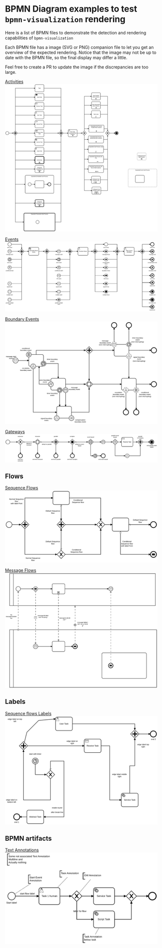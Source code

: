 # BPMN Diagram examples to test `bpmn-visualization` rendering

Here is a list of BPMN files to demonstrate the detection and rendering capabilities of `bpmn-visualization`

Each BPMN file has a image (SVG or PNG) companion file to let you get an overview of the expected rendering. Notice that
the image may not be up to date with the BPMN file, so the final display may differ a little.  

Feel free to create a PR to update the image if the discrepancies are too large.


[Activities](all_activity_types.bpmn)
![activities](./all_activity_types__bpmnio.svg)


[Events](all_event_types.bpmn)
![events](./all_event_types__bpmn.io.svg)

[Boundary Events](./all_event_boundaries.bpmn)
![boundary events](./all_event_boundaries__bpmn.io.svg)


[Gateways](all_gateway_types.bpmn)
![gateways](./all_gateway_types__bpmn.io.svg)


## Flows

[Sequence Flows](all_sequence_flow_types.bpmn)
![sequence flows](./all_sequence_flow_types__bpmnio.svg)

[Message Flows](all_message_flow_types.bpmn)
![message flows](./all_message_flow_types.svg)


## Labels

[Sequence flows Labels](label_sequence_flows.bpmn)
![Sequence flows labels](./label_sequence_flows__bpmnio.svg)


## BPMN artifacts

[Text Annotations](text_annotations__bpmnio.bpmn)
![text annotations](./text_annotations__bpmnio.svg)
